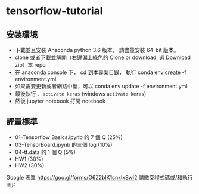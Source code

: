 # tensorflow-tutorial

## 安裝環境

* 下載並且安裝 Anaconda python 3.6 版本， 請盡量安裝 64-bit 版本。
* clone 或者下載並解開（右邊偏上綠色的 Clone or download, 選 Download zip）本 repo
* 在 anaconda console 下， cd 到本專案目錄， 執行 conda env create -f environment.yml
* 如果需要更新或者網路中斷，可以 conda env update -f environment.yml
* 最後執行 `. activate keras` (windows  `activate keras`)
* 然後 jupyter notebook 打開 notebook

## 評量標準
* 01-Tensorflow Basics.ipynb  的 7 個 Q (25%)
* 03-TensorBoard.ipynb 的三個 log (10%)
* 04-tf.data  的 1 個 Q (5%)
* HW1 (30%)
* HW2 (30%)

Google  表單 https://goo.gl/forms/G6Z2blK1cnxIxSwi2
請繳交程式碼或/和執行圖片
